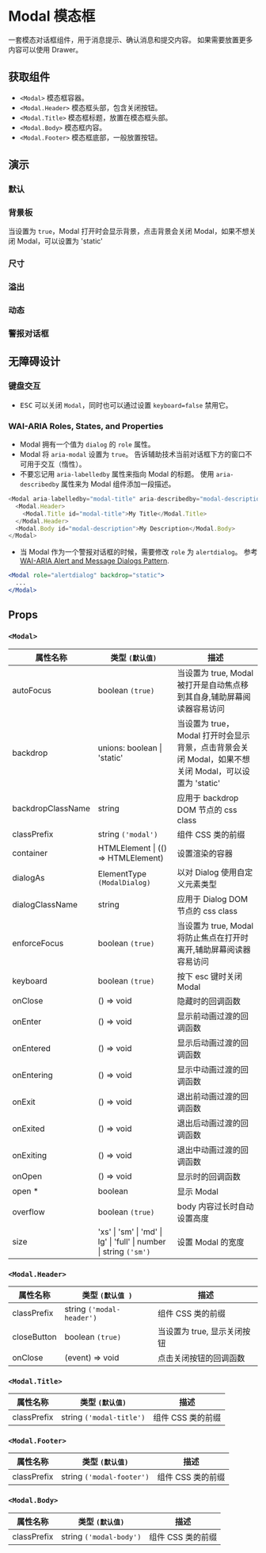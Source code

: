 # Modal 模态框

一套模态对话框组件，用于消息提示、确认消息和提交内容。 如果需要放置更多内容可以使用 Drawer。

## 获取组件

<!--{include:<import-guide>}-->

- `<Modal>` 模态框容器。
- `<Modal.Header>` 模态框头部，包含关闭按钮。
- `<Modal.Title>` 模态框标题，放置在模态框头部。
- `<Modal.Body>` 模态框内容。
- `<Modal.Footer>` 模态框底部，一般放置按钮。

## 演示

### 默认

<!--{include:`basic.md`}-->

### 背景板

当设置为 `true`，Modal 打开时会显示背景，点击背景会关闭 Modal，如果不想关闭 Modal，可以设置为 'static'

<!--{include:`backdrop.md`}-->

### 尺寸

<!--{include:`size.md`}-->

### 溢出

<!--{include:`overflow.md`}-->

### 动态

<!--{include:`dynamic.md`}-->

### 警报对话框

<!--{include:`alert-dialog.md`}-->

## 无障碍设计

### 键盘交互

- <kbd>ESC</kbd> 可以关闭 `Modal`，同时也可以通过设置 `keyboard=false` 禁用它。

### WAI-ARIA Roles, States, and Properties

- Modal 拥有一个值为 `dialog` 的 `role` 属性。
- Modal 将 `aria-modal` 设置为 `true`。 告诉辅助技术当前对话框下方的窗口不可用于交互（惰性）。
- 不要忘记用 `aria-labelledby` 属性来指向 Modal 的标题。 使用 `aria-describedby` 属性来为 Modal 组件添加一段描述。

```js
<Modal aria-labelledby="modal-title" aria-describedby="modal-description">
  <Modal.Header>
    <Modal.Title id="modal-title">My Title</Modal.Title>
  </Modal.Header>
  <Modal.Body id="modal-description">My Description</Modal.Body>
</Modal>
```

- 当 Modal 作为一个警报对话框的时候，需要修改 `role` 为 `alertdialog`。 参考 [WAI-ARIA Alert and Message Dialogs Pattern](https://www.w3.org/TR/wai-aria-practices/#alertdialog).

```jsx
<Modal role="alertdialog" backdrop="static">
  ...
</Modal>
```

## Props

### `<Modal>`

| 属性名称          | 类型 `(默认值)`                                                                            | 描述                                                                                                 |
| ----------------- | ------------------------------------------------------------------------------------------ | ---------------------------------------------------------------------------------------------------- |
| autoFocus         | boolean `(true)`                                                                           | 当设置为 true, Modal 被打开是自动焦点移到其自身,辅助屏幕阅读器容易访问                               |
| backdrop          | unions: boolean &#124; 'static'                                                            | 当设置为 true，Modal 打开时会显示背景，点击背景会关闭 Modal，如果不想关闭 Modal，可以设置为 'static' |
| backdropClassName | string                                                                                     | 应用于 backdrop DOM 节点的 css class                                                                 |
| classPrefix       | string `('modal')`                                                                         | 组件 CSS 类的前缀                                                                                    |
| container         | HTMLElement &#124; (() => HTMLElement)                                                     | 设置渲染的容器                                                                                       |
| dialogAs          | ElementType `(ModalDialog)`                                                                | 以对 Dialog 使用自定义元素类型                                                                       |
| dialogClassName   | string                                                                                     | 应用于 Dialog DOM 节点的 css class                                                                   |
| enforceFocus      | boolean `(true)`                                                                           | 当设置为 true, Modal 将防止焦点在打开时离开,辅助屏幕阅读器容易访问                                   |
| keyboard          | boolean `(true)`                                                                           | 按下 esc 键时关闭 Modal                                                                              |
| onClose           | () => void                                                                                 | 隐藏时的回调函数                                                                                     |
| onEnter           | () => void                                                                                 | 显示前动画过渡的回调函数                                                                             |
| onEntered         | () => void                                                                                 | 显示后动画过渡的回调函数                                                                             |
| onEntering        | () => void                                                                                 | 显示中动画过渡的回调函数                                                                             |
| onExit            | () => void                                                                                 | 退出前动画过渡的回调函数                                                                             |
| onExited          | () => void                                                                                 | 退出后动画过渡的回调函数                                                                             |
| onExiting         | () => void                                                                                 | 退出中动画过渡的回调函数                                                                             |
| onOpen            | () => void                                                                                 | 显示时的回调函数                                                                                     |
| open \*           | boolean                                                                                    | 显示 Modal                                                                                           |
| overflow          | boolean `(true)`                                                                           | body 内容过长时自动设置高度                                                                          |
| size              | 'xs' &#124; 'sm' &#124; 'md' &#124; lg' &#124; 'full' &#124; number &#124; string `('sm')` | 设置 Modal 的宽度                                                                                    |

### `<Modal.Header>`

| 属性名称    | 类型 `(默认值 )`          | 描述                        |
| ----------- | ------------------------- | --------------------------- |
| classPrefix | string `('modal-header')` | 组件 CSS 类的前缀           |
| closeButton | boolean `(true)`          | 当设置为 true, 显示关闭按钮 |
| onClose     | (event) => void           | 点击关闭按钮的回调函数      |

### `<Modal.Title>`

| 属性名称    | 类型 `(默认值)`          | 描述              |
| ----------- | ------------------------ | ----------------- |
| classPrefix | string `('modal-title')` | 组件 CSS 类的前缀 |

### `<Modal.Footer>`

| 属性名称    | 类型 `(默认值)`           | 描述              |
| ----------- | ------------------------- | ----------------- |
| classPrefix | string `('modal-footer')` | 组件 CSS 类的前缀 |

### `<Modal.Body>`

| 属性名称    | 类型 `(默认值)`         | 描述              |
| ----------- | ----------------------- | ----------------- |
| classPrefix | string `('modal-body')` | 组件 CSS 类的前缀 |
